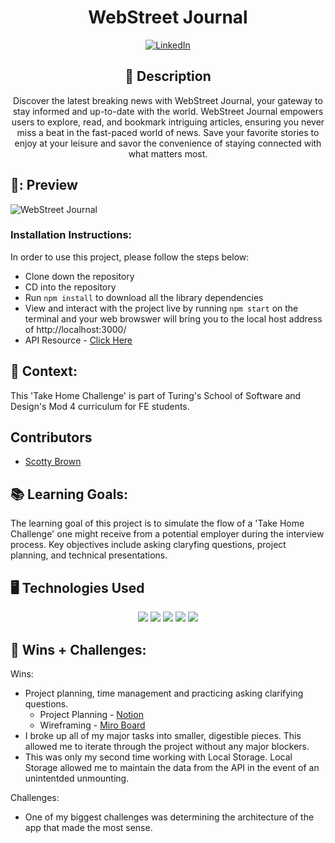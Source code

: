 <div id="description" align="center">

# WebStreet Journal

[![LinkedIn](https://img.shields.io/badge/Scotty-blue?style=for-the-badge&logo=LinkedIn&logoColor=black)](https://www.linkedin.com/in/scotty-brown-2140b3278/)

## :pencil: Description
Discover the latest breaking news with WebStreet Journal, your gateway to stay informed and up-to-date with the world. WebStreet Journal empowers users to explore, read, and bookmark intriguing articles, ensuring you never miss a beat in the fast-paced world of news. Save your favorite stories to enjoy at your leisure and savor the convenience of staying connected with what matters most.

</div>

## 🎥: Preview
![WebStreet Journal](https://media.giphy.com/media/v1.Y2lkPTc5MGI3NjExdXA2ZHRtanQzNzdybzk4ZDB6MGxzZmNxd2JvZDIyZGk3NWFkdm9qNyZlcD12MV9pbnRlcm5hbF9naWZfYnlfaWQmY3Q9Zw/mh6ivqhvzhDGDlZN8f/giphy.gif)

### Installation Instructions:
[//]: <> (What steps does a person have to take to get your app cloned down and running?)
In order to use this project, please follow the steps below:
- Clone down the repository
- CD into the repository
- Run ```npm install``` to download all the library dependencies
- View and interact with the project live by running ```npm start``` on the terminal and your web browswer will bring you to the local host address of http://localhost:3000/
- API Resource - [Click Here](https://newsapi.org/)

## 🏫 Context:
[//]: <> (Give some context for the project here. How long did you have to work on it? How far into the Turing program are you?)
This 'Take Home Challenge' is part of Turing's School of Software and Design's Mod 4 curriculum for FE students.

## Contributors
- [Scotty Brown](https://github.com/Scotty-Brown)

## 📚 Learning Goals:
[//]: <> (What were the learning goals of this project? What tech did you work with?)
The learning goal of this project is to simulate the flow of a 'Take Home Challenge' one might receive from a potential employer during the interview process. Key objectives include asking claryfing questions, project planning, and technical presentations. 

## 🖥️ Technologies Used
<div align='center'>
  <img src="https://img.shields.io/badge/React-20232A?style=for-the-badge&logo=react&logoColor=61DAFB" />
  <img src="https://img.shields.io/badge/JavaScript-323330?style=for-the-badge&logo=javascript&logoColor=F7DF1E" /> 
  <img src="https://img.shields.io/badge/CSS3-1572B6?style=for-the-badge&logo=css3&logoColor=white" /> 
  <img src="https://img.shields.io/badge/HTML5-E34F26?style=for-the-badge&logo=html5&logoColor=white" />
  <img src="https://img.shields.io/badge/-cypress-%23E5E5E5?style=for-the-badge&logo=cypress&logoColor=058a5e" /> 
</div>



## 🌱 Wins + Challenges:
[//]: <> (What are 2-3 wins you have from this project? What were some challenges you faced - and how did you get over them?)
Wins:
- Project planning, time management and practicing asking clarifying questions.
  - Project Planning - [Notion](https://www.notion.so/Take-Home-Challenge-Mod-4-772f7533d09e4548888a7c654c2f2b14?pvs=4)
  - Wireframing - [Miro Board](https://miro.com/app/board/uXjVNUWhXF0=/)
- I broke up all of my major tasks into smaller, digestible pieces. This allowed me to iterate through the project without any major blockers.
- This was only my second time working with Local Storage. Local Storage allowed me to maintain the data from the API in the event of an unintentded unmounting.

Challenges:
- One of my biggest challenges was determining the architecture of the app that made the most sense.

